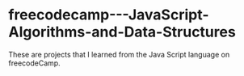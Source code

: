 # freecodecamp---JavaScript-Algorithms-and-Data-Structures
These are projects that I learned from the Java Script language on freecodeCamp.
